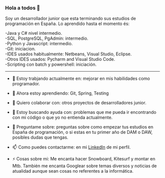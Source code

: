 ### Hola a todos 👋

Soy un desarrollador junior que esta terminando sus estudios de programación en España. Lo aprendido hasta el momento és:  

-Java y C# nivel intermedio.  
-SQL, PostgreSQL, PgAdmin: intermedio.  
-Python y Javascript: intermedio.  
-Git: iniciacion.  
-IDES usados habitualmente: Netbeans, Visual Studio, Eclipse.  
-Otros IDES usados: Pycharm and Visual Studio Code.  
-Scripting con batch y powershell: iniciación.  

---

- 🔭 Estoy trabjando actualmente en: mejorar en mis habilidades como programador.
  
- 🌱 Ahora estoy aprendiendo: Git, Spring, Testing
  
- 👯 Quiero colaborar con: otros proyectos de desarrolladores junior.
  
- 🤔 Estoy buscando ayuda con: problemas que me pueda ir encontrando con mi código o que yo no entienda actualmente.
  
- 💬 Preguntame sobre: preguntas sobre como empezar tus estudios en España de programación, o si estas en tu primer año de DAM o DAW, posibles dudas que tengas.
  
- 📫 Como puedes contactarme: en mi [LinkedIn](https://www.linkedin.com/in/antoniocompany/ "Ir a mi perfil") de mi perfil.
  
- ⚡ Cosas sobre mi: Me encanta hacer Snowboard, Kitesurf y montar en Mtb. También me encanta Googlear sobre temas diversos y noticias de atualidad aunque sean cosas no referentes a la informática.
